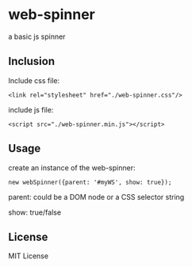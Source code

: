 # web-spinner
a basic js spinner

## Inclusion
Include css file:
```
<link rel="stylesheet" href="./web-spinner.css"/>
```

include js file:
```
<script src="./web-spinner.min.js"></script>
```


## Usage
create an instance of the web-spinner:
```
new webSpinner({parent: '#myWS', show: true});
```

parent: could be a DOM node or a CSS selector string

show: true/false


## License
MIT License